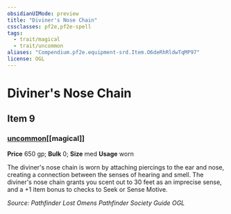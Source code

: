 ```yaml
---
obsidianUIMode: preview
title: "Diviner's Nose Chain"
cssclasses: pf2e,pf2e-spell
tags:
  - trait/magical
  - trait/uncommon
aliases: "Compendium.pf2e.equipment-srd.Item.O6deRhRldwTqMP97"
license: OGL
---
```

# Diviner's Nose Chain
## Item 9
### [uncommon](uncommon "Uncommon Rarity Trait")[[magical]]


**Price** 650 gp; 
**Bulk** 0; **Size** med
**Usage** worn

The diviner's nose chain is worn by attaching piercings to the ear and nose, creating a connection between the senses of hearing and smell. The diviner's nose chain grants you scent out to 30 feet as an imprecise sense, and a +1 item bonus to checks to Seek or Sense Motive.

*Source: Pathfinder Lost Omens Pathfinder Society Guide*
*OGL*